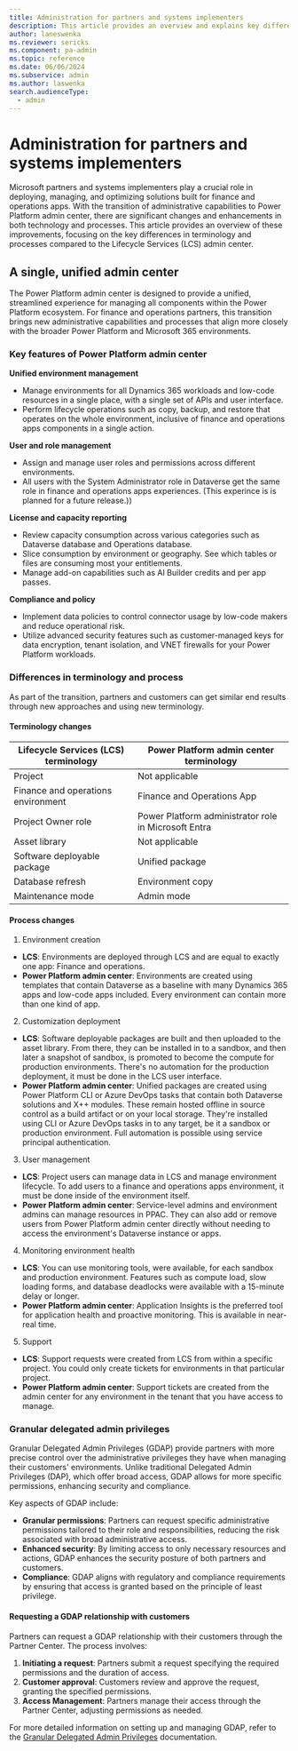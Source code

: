 ```yaml
---
title: Administration for partners and systems implementers 
description: This article provides an overview and explains key differences between the Power Platform admin center and Lifecycle Services (LCS).
author: laneswenka
ms.reviewer: sericks
ms.component: pa-admin
ms.topic: reference
ms.date: 06/06/2024
ms.subservice: admin
ms.author: laswenka
search.audienceType: 
  - admin
---
```


# Administration for partners and systems implementers 

Microsoft partners and systems implementers play a crucial role in deploying, managing, and optimizing solutions built for finance and operations apps. With the transition of administrative capabilities to Power Platform admin center, there are significant changes and enhancements in both technology and processes. This article provides an overview of these improvements, focusing on the key differences in terminology and processes compared to the Lifecycle Services (LCS) admin center.

## A single, unified admin center 

The Power Platform admin center is designed to provide a unified, streamlined experience for managing all components within the Power Platform ecosystem. For finance and operations partners, this transition brings new administrative capabilities and processes that align more closely with the broader Power Platform and Microsoft 365 environments.

### Key features of Power Platform admin center 

**Unified environment management**
- Manage environments for all Dynamics 365 workloads and low-code resources in a single place, with a single set of APIs and user interface.
- Perform lifecycle operations such as copy, backup, and restore that operates on the whole environment, inclusive of finance and operations apps components in a single action.

**User and role management**
- Assign and manage user roles and permissions across different environments.
- All users with the System Administrator role in Dataverse get the same role in finance and operations apps experiences. (This experince is is planned for a future release.))

**License and capacity reporting**
- Review capacity consumption across various categories such as Dataverse database and Operations database.
- Slice consumption by environment or geography. See which tables or files are consuming most your entitlements.
- Manage add-on capabilities such as AI Builder credits and per app passes.

**Compliance and policy**
- Implement data policies to control connector usage by low-code makers and reduce operational risk.
- Utilize advanced security features such as customer-managed keys for data encryption, tenant isolation, and VNET firewalls for your Power Platform workloads.

### Differences in terminology and process
As part of the transition, partners and customers can get similar end results through new approaches and using new terminology.

#### Terminology changes

|Lifecycle Services (LCS) terminology| Power Platform admin center terminology|
|------------------------------------|----------------------------------------|
| Project | Not applicable |
| Finance and operations environment | Finance and Operations App |
| Project Owner role | Power Platform administrator role in Microsoft Entra | 
| Asset library | Not applicable |
| Software deployable package | Unified package |
| Database refresh | Environment copy |
| Maintenance mode | Admin mode |

#### Process changes

1. Environment creation
- **LCS**: Environments are deployed through LCS and are equal to exactly one app: Finance and operations.
- **Power Platform admin center**: Environments are created using templates that contain Dataverse as a baseline with many Dynamics 365 apps and low-code apps included. Every environment can contain more than one kind of app.

2. Customization deployment
- **LCS**: Software deployable packages are built and then uploaded to the asset library. From there, they can be installed in to a sandbox, and then later a snapshot of sandbox, is promoted to become the compute for production environments. There's no automation for the production deployment, it must be done in the LCS user interface.
- **Power Platform admin center**: Unified packages are created using Power Platform CLI or Azure DevOps tasks that contain both Dataverse solutions and X++ modules. These remain hosted offline in source control as a build artifact or on your local storage. They're installed using CLI or Azure DevOps tasks in to any target, be it a sandbox or production environment. Full automation is possible using service principal authentication.

3. User management
- **LCS**: Project users can manage data in LCS and manage environment lifecycle. To add users to a finance and operations apps environment, it must be done inside of the environment itself.
- **Power Platform admin center**: Service-level admins and environment admins can manage resources in PPAC. They can also add or remove users from Power Platform admin center directly without needing to access the environment's Dataverse instance or apps.

4. Monitoring environment health
- **LCS**: You can use monitoring tools, were available, for each sandbox and production environment. Features such as compute load, slow loading forms, and database deadlocks were available with a 15-minute delay or longer.
- **Power Platform admin center**: Application Insights is the preferred tool for application health and proactive monitoring. This is available in near-real time.

5. Support
- **LCS**: Support requests were created from LCS from within a specific project. You could only create tickets for environments in that particular project.
- **Power Platform admin center**: Support tickets are created from the admin center for any environment in the tenant that you have access to manage. 

### Granular delegated admin privileges
Granular Delegated Admin Privileges (GDAP) provide partners with more precise control over the administrative privileges they have when managing their customers' environments. Unlike traditional Delegated Admin Privileges (DAP), which offer broad access, GDAP allows for more specific permissions, enhancing security and compliance.

Key aspects of GDAP include:
- **Granular permissions**: Partners can request specific administrative permissions tailored to their role and responsibilities, reducing the risk associated with broad administrative access.
- **Enhanced security**: By limiting access to only necessary resources and actions, GDAP enhances the security posture of both partners and customers.
- **Compliance**: GDAP aligns with regulatory and compliance requirements by ensuring that access is granted based on the principle of least privilege.

#### Requesting a GDAP relationship with customers
Partners can request a GDAP relationship with their customers through the Partner Center. The process involves:

1. **Initiating a request**: Partners submit a request specifying the required permissions and the duration of access.
2. **Customer approval**: Customers review and approve the request, granting the specified permissions.
3. **Access Management**: Partners manage their access through the Partner Center, adjusting permissions as needed.

For more detailed information on setting up and managing GDAP, refer to the [Granular Delegated Admin Privileges](/partner-center/gdap-introduction) documentation.
